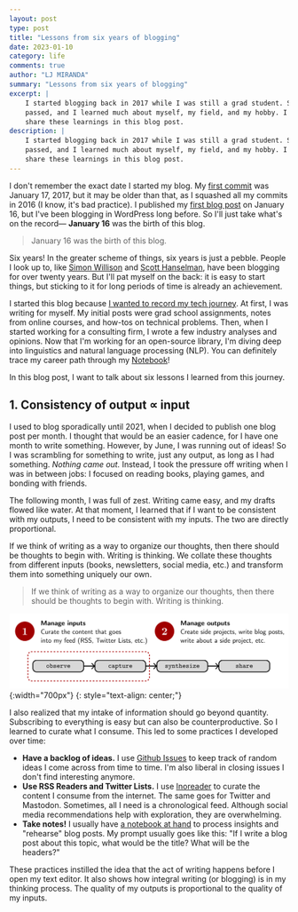 ```yaml
---
layout: post
type: post
title: "Lessons from six years of blogging"
date: 2023-01-10
category: life
comments: true
author: "LJ MIRANDA"
summary: "Lessons from six years of blogging"
excerpt: |
    I started blogging back in 2017 while I was still a grad student. Six years
    passed, and I learned much about myself, my field, and my hobby. I want to
    share these learnings in this blog post.
description: |
    I started blogging back in 2017 while I was still a grad student. Six years
    passed, and I learned much about myself, my field, and my hobby. I want to
    share these learnings in this blog post.
---
```


<span class="firstcharacter">I</span> don't remember the exact date I started my
blog. My [first commit](https://github.com/ljvmiranda921/ljvmiranda921.github.io/commit/5a107a575601952a5cbfea964cf9a23346b7fd20)
was January 17, 2017, but it may be older than that, as I squashed all my
commits in 2016 (I know, it's bad practice). I published my [first blog
post](/life/2017/01/16/hello-world/) on January 16, but I've been blogging in
WordPress long before.  So I'll just take what's on the record&mdash; **January 16**
was the birth of this blog.

> January 16 was the birth of this blog.

Six years! In the greater scheme of things, six years is just a pebble. People I
look up to, like [Simon Willison](https://simonwillison.net/2022/Jun/12/twenty-years/) and 
[Scott Hanselman](https://www.hanselman.com/blog/i-got-tired), have been blogging for
over twenty years. But I'll pat myself on the back: it is easy to start things,
but sticking to it for long periods of time is already an achievement.

I started this blog because [I wanted to record my tech journey](/about/). At
first, I was writing for myself. My initial posts were grad school assignments,
notes from online courses, and how-tos on technical problems. Then, when I
started working for a consulting firm, I wrote a few industry analyses and
opinions. Now that I'm working for an open-source library, I'm diving deep into
linguistics and natural language processing (NLP). You can definitely trace my
career path through my [Notebook](/notebook/)! 

In this blog post, I want to talk about six lessons I learned from this journey.

## 1. Consistency of output ∝ input

I used to blog sporadically until 2021, when I decided to publish one blog post
per month. I thought that would be an easier cadence, for I have one month to
write something. However, by June, I was running out of ideas! So I was
scrambling for something to write, just any output, as long as I had something.
*Nothing came out.* Instead, I took the pressure off writing when I was in
between jobs: I focused on reading books, playing games, and bonding with
friends.

The following month, I was full of zest. Writing came easy, and my drafts flowed
like water. At that moment, I learned that if I want to be consistent with my
outputs, I need to be consistent with my inputs. The two are directly
proportional.

If we think of writing as a way to organize our thoughts, then there should be
thoughts to begin with. Writing is thinking. We collate these thoughts from
different inputs (books, newsletters, social media, etc.) and transform them
into something uniquely our own. 

> If we think of writing as a way to organize our thoughts, then there should 
> be thoughts to begin with. Writing is thinking.


<!-- figure -->
![](/assets/png/six-years/inputs.png){:width="700px"}
{: style="text-align: center;"}

I also realized that my intake of information should go beyond quantity.
Subscribing to everything is easy but can also be counterproductive. So I
learned to curate what I consume. This led to some practices I developed over
time:
- **Have a backlog of ideas.** I use [Github Issues](https://github.com/ljvmiranda921/ljvmiranda921.github.io/issues) to keep track of random ideas I
come across from time to time. I'm also liberal in closing issues I don't find
interesting anymore. 
- **Use RSS Readers and Twitter Lists.** I use [Inoreader](https://inoreader.com) to curate the content I
consume from the internet. The same goes for Twitter and Mastodon. Sometimes,
all I need is a chronological feed. Although social media recommendations help
with exploration, they are overwhelming.
- **Take notes!** I usually have [a notebook at hand](/life/2022/08/04/pen-and-paper/) to process insights and
"rehearse" blog posts. My prompt usually goes like this: "If I write a blog post
about this topic, what would be the title? What will be the headers?"

These practices instilled the idea that the act of writing happens before I open
my text editor. It also shows how integral writing (or blogging) is in my
thinking process. The quality of my outputs is proportional to the quality of my
inputs.


<!--



## One for me, one for them

## Think about readers who skim 

- visuals
- headers

## Don't hit publish right away!

## Marketing starts before writing

- keywords

## Throw drafts that don't spark joy

## Final thoughts
-->




